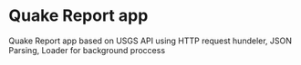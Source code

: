 # Quake Report app
 Quake Report app based on USGS API using HTTP request hundeler, JSON Parsing, Loader for background proccess
